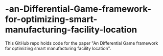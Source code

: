 # -an-Differential-Game-framework-for-optimizing-smart-manufacturing-facility-location
This GitHub repo holds code for the paper "An Differential Game framework for optimizing smart manufacturing facility location". 
